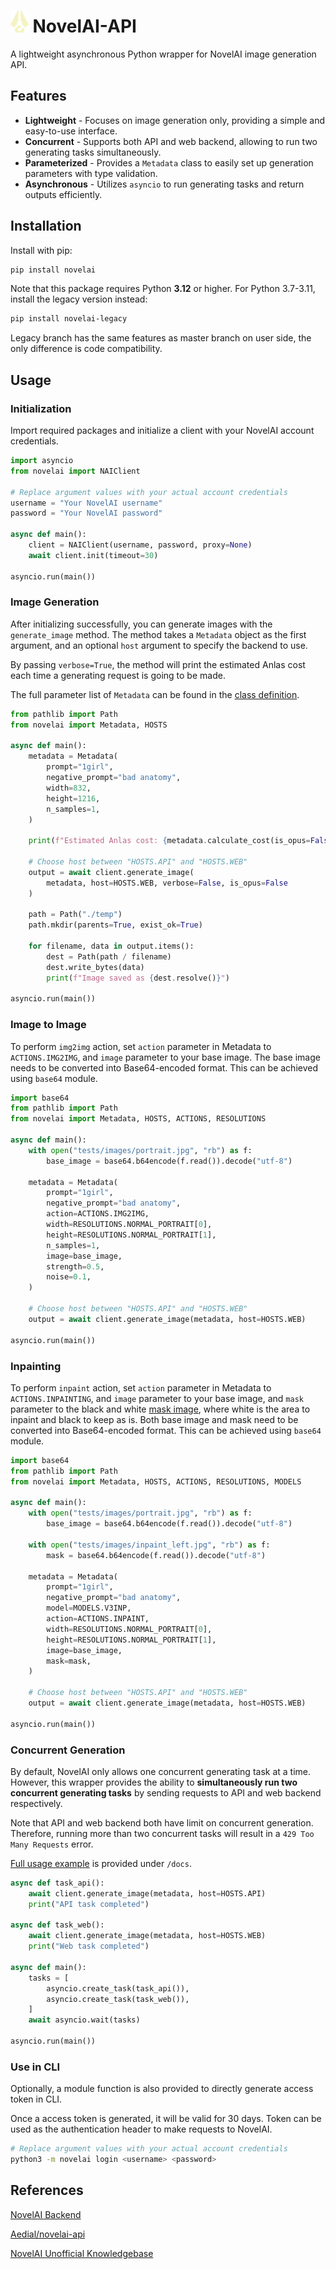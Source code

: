 # <img src="https://raw.githubusercontent.com/HanaokaYuzu/NovelAI-API/master/docs/img/novelai-logo.svg" height="35px" alt="NovelAI Icon"/> NovelAI-API

A lightweight asynchronous Python wrapper for NovelAI image generation API.

## Features

- **Lightweight** - Focuses on image generation only, providing a simple and easy-to-use interface.
- **Concurrent** - Supports both API and web backend, allowing to run two generating tasks simultaneously.
- **Parameterized** - Provides a `Metadata` class to easily set up generation parameters with type validation.
- **Asynchronous** - Utilizes `asyncio` to run generating tasks and return outputs efficiently.

## Installation

Install with pip:

```sh
pip install novelai
```

Note that this package requires Python **3.12** or higher. For Python 3.7-3.11, install the legacy version instead:

```sh
pip install novelai-legacy
```

Legacy branch has the same features as master branch on user side, the only difference is code compatibility.

## Usage

### Initialization

Import required packages and initialize a client with your NovelAI account credentials.

```python
import asyncio
from novelai import NAIClient

# Replace argument values with your actual account credentials
username = "Your NovelAI username"
password = "Your NovelAI password"

async def main():
    client = NAIClient(username, password, proxy=None)
    await client.init(timeout=30)

asyncio.run(main())
```

### Image Generation

After initializing successfully, you can generate images with the `generate_image` method. The method takes a `Metadata` object as the first argument, and an optional `host` argument to specify the backend to use.

By passing `verbose=True`, the method will print the estimated Anlas cost each time a generating request is going to be made.

The full parameter list of `Metadata` can be found in the [class definition](https://github.com/HanaokaYuzu/NovelAI-API/blob/master/src/novelai/metadata.py).

```python
from pathlib import Path
from novelai import Metadata, HOSTS

async def main():
    metadata = Metadata(
        prompt="1girl",
        negative_prompt="bad anatomy",
        width=832,
        height=1216,
        n_samples=1,
    )

    print(f"Estimated Anlas cost: {metadata.calculate_cost(is_opus=False)}")

    # Choose host between "HOSTS.API" and "HOSTS.WEB"
    output = await client.generate_image(
        metadata, host=HOSTS.WEB, verbose=False, is_opus=False
    )

    path = Path("./temp")
    path.mkdir(parents=True, exist_ok=True)

    for filename, data in output.items():
        dest = Path(path / filename)
        dest.write_bytes(data)
        print(f"Image saved as {dest.resolve()}")

asyncio.run(main())
```

### Image to Image

To perform `img2img` action, set `action` parameter in Metadata to `ACTIONS.IMG2IMG`, and `image` parameter to your base image. The base image  needs to be converted into Base64-encoded format. This can be achieved using `base64` module.

```python
import base64
from pathlib import Path
from novelai import Metadata, HOSTS, ACTIONS, RESOLUTIONS

async def main():
    with open("tests/images/portrait.jpg", "rb") as f:
        base_image = base64.b64encode(f.read()).decode("utf-8")

    metadata = Metadata(
        prompt="1girl",
        negative_prompt="bad anatomy",
        action=ACTIONS.IMG2IMG,
        width=RESOLUTIONS.NORMAL_PORTRAIT[0],
        height=RESOLUTIONS.NORMAL_PORTRAIT[1],
        n_samples=1,
        image=base_image,
        strength=0.5,
        noise=0.1,
    )

    # Choose host between "HOSTS.API" and "HOSTS.WEB"
    output = await client.generate_image(metadata, host=HOSTS.WEB)

asyncio.run(main())
```

### Inpainting

To perform `inpaint` action, set `action` parameter in Metadata to `ACTIONS.INPAINTING`, and `image` parameter to your base image, and `mask` parameter to the black and white [mask image](https://github.com/HanaokaYuzu/NovelAI-API/blob/master/tests/images/inpaint_left.jpg), where white is the area to inpaint and black to keep as is. Both base image and mask need to be converted into Base64-encoded format. This can be achieved using `base64` module.

```python
import base64
from pathlib import Path
from novelai import Metadata, HOSTS, ACTIONS, RESOLUTIONS, MODELS

async def main():
    with open("tests/images/portrait.jpg", "rb") as f:
        base_image = base64.b64encode(f.read()).decode("utf-8")

    with open("tests/images/inpaint_left.jpg", "rb") as f:
        mask = base64.b64encode(f.read()).decode("utf-8")

    metadata = Metadata(
        prompt="1girl",
        negative_prompt="bad anatomy",
        model=MODELS.V3INP,
        action=ACTIONS.INPAINT,
        width=RESOLUTIONS.NORMAL_PORTRAIT[0],
        height=RESOLUTIONS.NORMAL_PORTRAIT[1],
        image=base_image,
        mask=mask,
    )

    # Choose host between "HOSTS.API" and "HOSTS.WEB"
    output = await client.generate_image(metadata, host=HOSTS.WEB)

asyncio.run(main())
```

### Concurrent Generation

By default, NovelAI only allows one concurrent generating task at a time. However, this wrapper provides the ability to **simultaneously run two concurrent generating tasks** by sending requests to API and web backend respectively.

Note that API and web backend both have limit on concurrent generation. Therefore, running more than two concurrent tasks will result in a `429 Too Many Requests` error.

[Full usage example](https://github.com/HanaokaYuzu/NovelAI-API/blob/master/docs/concurrent_generation.py) is provided under `/docs`.

```python
async def task_api():
    await client.generate_image(metadata, host=HOSTS.API)
    print("API task completed")

async def task_web():
    await client.generate_image(metadata, host=HOSTS.WEB)
    print("Web task completed")

async def main():
    tasks = [
        asyncio.create_task(task_api()),
        asyncio.create_task(task_web()),
    ]
    await asyncio.wait(tasks)

asyncio.run(main())
```

### Use in CLI

Optionally, a module function is also provided to directly generate access token in CLI.

Once a access token is generated, it will be valid for 30 days. Token can be used as the authentication header to make requests to NovelAI.

```sh
# Replace argument values with your actual account credentials
python3 -m novelai login <username> <password>
```

## References

[NovelAI Backend](https://api.novelai.net/docs)

[Aedial/novelai-api](https://github.com/Aedial/novelai-api)

[NovelAI Unofficial Knowledgebase](https://naidb.miraheze.org/wiki/Using_the_API)
